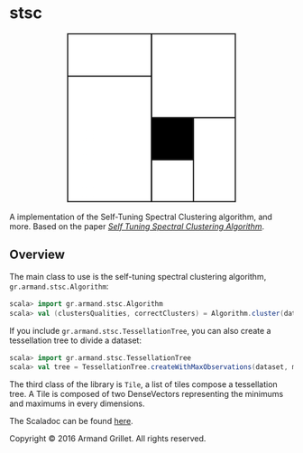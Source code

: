 # stsc

<p align="center">
<img src="stsc.png">
</p>

A implementation of the Self-Tuning Spectral Clustering algorithm, and more. Based on the paper [*Self Tuning Spectral Clustering Algorithm*](http://www.vision.caltech.edu/lihi/Demos/SelfTuningClustering.html).

## Overview
The main class to use is the self-tuning spectral clustering algorithm, `gr.armand.stsc.Algorithm`:

````scala
scala> import gr.armand.stsc.Algorithm
scala> val (clustersQualities, correctClusters) = Algorithm.cluster(dataset)
````
If you include `gr.armand.stsc.TessellationTree`, you can
also create a tessellation tree to divide a dataset:

````scala
scala> import gr.armand.stsc.TessellationTree
scala> val tree = TessellationTree.createWithMaxObservations(dataset, maxObservationsPerTile, tileBorderWidth)
````

The third class of the library is `Tile`, a list of tiles compose a tessellation tree.
A Tile is composed of two DenseVectors representing the minimums and maximums in every dimensions.

The Scaladoc can be found [here](https://armand.gr/stsc).

Copyright © 2016 Armand Grillet. All rights reserved.
